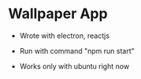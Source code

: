 # Wallpaper App

* Wrote with electron, reactjs

* Run with command "npm run start"

* Works only with ubuntu right now

